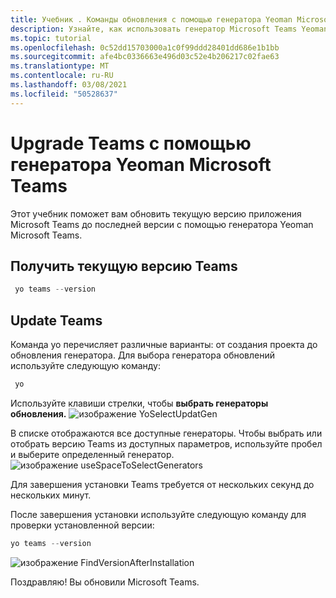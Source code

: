 ```yaml
---
title: Учебник . Команды обновления с помощью генератора Yeoman Microsoft Teams
description: Узнайте, как использовать генератор Microsoft Teams Yeoman для обновления Teams.
ms.topic: tutorial
ms.openlocfilehash: 0c52dd15703000a1c0f99ddd28401dd686e1b1bb
ms.sourcegitcommit: afe4bc0336663e496d03c52e4b206217c02fae63
ms.translationtype: MT
ms.contentlocale: ru-RU
ms.lasthandoff: 03/08/2021
ms.locfileid: "50528637"
---
```

# <a name="upgrade-teams-using-microsoft-teams-yeoman-generator"></a>Upgrade Teams с помощью генератора Yeoman Microsoft Teams
Этот учебник поможет вам обновить текущую версию приложения Microsoft Teams до последней версии с помощью генератора Yeoman Microsoft Teams.

## <a name="get-current-version-of-teams"></a>Получить текущую версию Teams
```PowerShell
 yo teams --version
```

## <a name="update-teams"></a>Update Teams
Команда yo перечисляет различные варианты: от создания проекта до обновления генератора. Для выбора генератора обновлений используйте следующую команду:
```PowerShell
 yo
```

Используйте клавиши стрелки, чтобы **выбрать генераторы обновления.**
![изображение YoSelectUpdatGen](~/assets/images/Update-Teams/YoSelectUpdateGen.png)

В списке отображаются все доступные генераторы. Чтобы выбрать или отобрать версию Teams  из доступных параметров, используйте пробел и выберите определенный генератор.
![изображение useSpaceToSelectGenerators](~/assets/images/Update-Teams/UseSpaceToSelectGenerators.png)

Для завершения установки Teams требуется от нескольких секунд до нескольких минут.

После завершения установки используйте следующую команду для проверки установленной версии:

```PowerShell
yo teams --version
```

![изображение FindVersionAfterInstallation](~/assets/images/Update-Teams/FindVersionAfterInstallation.png)

Поздравляю! Вы обновили Microsoft Teams.

